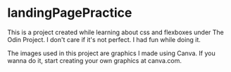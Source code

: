 # landingPagePractice

This is a project created while learning about css and flexboxes under The Odin Project. I don't care if it's not perfect. I had fun while doing it.

The images used in this project are graphics I made using Canva. If you wanna do it, start creating your own graphics at canva.com.